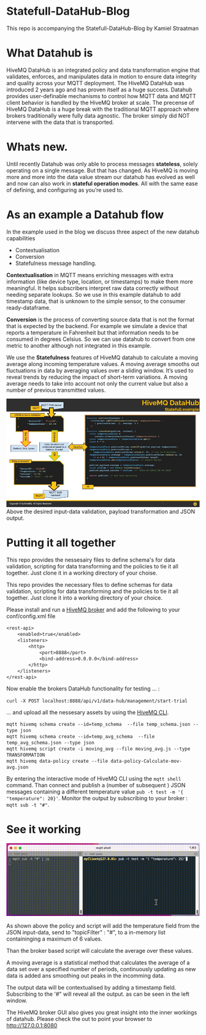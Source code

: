 # Statefull-DataHub-Blog

This repo is accompanying the Statefull-DataHub-Blog by Kamiel Straatman

# What Datahub is

HiveMQ DataHub  is an integrated policy and data transformation engine that validates, enforces, and manipulates data in motion to ensure data integrity and quality across your MQTT deployment. The HiveMQ DataHub was introduced 2 years ago and has proven itself as a huge success. Datahub provides user-definable mechanisms to control how MQTT data and MQTT client behavior is handled by the HiveMQ broker at scale. The precense of HiveMQ DataHub  is a huge break with the traditional MQTT approach where brokers traditionally were fully data agnostic. The broker simply did NOT intervene with the data that is transported.

# Whats new.

Until recently Datahub was only able to process messages **stateless**, solely operating on a single message. But that has changed. As HiveMQ is moving more and more into the data value stream our datahub has evolved as well and now can also work in **stateful operation modes**. All with the same ease of defining, and configuring as you’re used to.

# As an example a Datahub flow

In the example used in the blog we discuss three aspect of the new datahub capabilities

* Contextualisation
* Conversion
* Statefulness message handling.

**Contextualisation** in MQTT means enriching messages with extra information (like device type, location, or timestamps) to make them more meaningful. It helps subscribers interpret raw data correctly without needing separate lookups.
So we use in this example datahub to add timestamp data, that is unknown to the simple sensor, to the consumer ready-dataframe.

**Conversion** is the process of converting source data that is not the format that is expected by the backend. For example we simulate a device that reports a temperature in Fahrenheit but that information needs to be consumed in degrees Celsius.
So we can use datahub to convert from one metric to another although not integrated in  this example.

We use the **Statefulness** features of HiveMQ datahub to calculate a moving average along incoming temperature values. A moving average smooths out fluctuations in data by averaging values over a sliding window. It’s used to reveal trends by reducing the impact of short-term variations. A moving average needs to take into account not only the current value but also a number of previous transmitted values.

![](assets/20250502_132420_DataHubmv-avg-v1.jpg)
Above the desired input-data validation, payload transformation and JSON output.

# Putting it all together

This repo provides the nessesairy files to define schema's for data validation, scripting for data transforming and the policies to tie it all together. Just clone it in a working directory of your choise.

This repo provides the necessary files to define schemas for data validation, scripting for data transforming and the policies to tie it all together. Just clone it into a working directory of your choice.

Please install and run a [HiveMQ broker](https://hwww.hivemq.com/download/) and add the following to your conf/config.xml file

```
<rest-api>
    <enabled>true</enabled>
    <listeners>
        <http>
            <port>8888</port>
            <bind-address>0.0.0.0</bind-address>
        </http>
    </listeners>
</rest-api>
```

Now enable the brokers DataHub functionality for testing ... :

`curl -X POST localhost:8888/api/v1/data-hub/management/start-trial`

... and upload all the nessesary assets by using the [HiveMQ CLI](https://github.com/hivemq/mqtt-cli).

```
mqtt hivemq schema create --id=temp_schema  --file temp_schema.json --type json
mqtt hivemq schema create --id=temp_avg_schema  --file temp_avg_schema.json --type json
mqtt hivemq script create -i moving_avg --file moving_avg.js --type TRANSFORMATION
mqtt hivemq data-policy create --file data-policy-Calculate-mov-avg.json
```

By entering the interactive mode of HiveMQ CLI using the `mqtt shell` command. Than connect and publish a (number of subsequent ) JSON messages containing a different temperature value `pub -t test -m '{ "temperature": 20}'`. Monitor the output by subscribing to your broker : `mqtt sub -t "#"`.

# See it working

![](assets/20250502_110115_Mov-avg-v2.gif)

As shown above the policy and script will add the temperature field from the JSON input-data, send to "topicFilter" : "#", to a in-memory list containinging a maximum of 6 values.

Than the broker based script will calculate the average over these values.

A moving average is a statistical method that calculates the average of a data set over a specified number of periods, continuously updating as new data is added ans smoothing out peaks in the incomming data.

The output data will be contextualised by adding a timestamp field. Subscribing to the '#" will reveal all the output. as can be seen in the left window.

The HiveMQ broker GUI also gives you great insight into the inner workings of datahub. Please check the out to point your browser to http://127.0.0.1:8080

